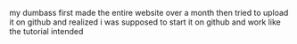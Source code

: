 my dumbass first made the entire website over a month then tried to upload it on github and realized i was supposed to start it on github and work like the tutorial intended 
